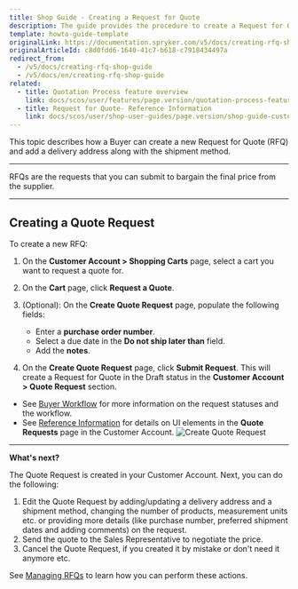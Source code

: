 ```yaml
---
title: Shop Guide - Creating a Request for Quote
description: The guide provides the procedure to create a Request for Quote in the cart.
template: howto-guide-template
originalLink: https://documentation.spryker.com/v5/docs/creating-rfq-shop-guide
originalArticleId: c8d0fdd6-1640-41c7-b618-c7918434497a
redirect_from:
  - /v5/docs/creating-rfq-shop-guide
  - /v5/docs/en/creating-rfq-shop-guide
related:
  - title: Quotation Process feature overview
    link: docs/scos/user/features/page.version/quotation-process-feature-overview.html
  - title: Request for Quote- Reference Information
    link: docs/scos/user/shop-user-guides/page.version/shop-guide-customer-account/references/request-for-quote-reference-information.html
---
```


This topic describes how a Buyer can create a new Request for Quote (RFQ) and add a delivery address along with the shipment method.
___
RFQs are the requests that you can submit to bargain the final price from the supplier.
___

## Creating a Quote Request
To create a new RFQ:

1. On the **Customer Account > Shopping Carts** page, select a cart you want to request a quote for.
2. On the **Cart** page, click **Request a Quote**.

3. (Optional): On the **Create Quote Request** page, populate the following fields:
    * Enter a **purchase order number**.
    * Select a due date in the **Do not ship later than** field.
    * Add the **notes**.

4. On the **Create Quote Request** page, click **Submit Request**. This will create a Request for Quote in the Draft status in the **Customer Account > Quote Request** section.

* See [Buyer Workflow](https://documentation.spryker.com/v5/docs/en/quotation-process-feature-overview#buyer-workflow) for more information on the request statuses and the workflow.
* See [Reference Information](/docs/scos/user/shop-user-guides/{{page.version}}/shop-guide-customer-account/references/request-for-quote-reference-information.html) for details on UI elements in the **Quote Requests** page in the Customer Account.
![Create Quote Request](https://spryker.s3.eu-central-1.amazonaws.com/docs/User+Guides/Shop+User+Guides/RFQ/Shop+Guide+-+Creating+a+Request+for+Quote/create-quote-request.png) 

***
**What's next?**

The Quote Request is created in your Customer Account. Next, you can do the following:

1. Edit the Quote Request by adding/updating a delivery address and a shipment method, changing the number of products, measurement units etc. or providing more details (like purchase number, preferred shipment dates and adding comments) on the request.
2. Send the quote to the Sales Representative to negotiate the price.
3. Cancel the Quote Request, if you created it by mistake or don't need it anymore etc.

See [Managing RFQs](/docs/scos/user/shop-user-guides/{{page.version}}/shop-guide-customer-account/shop-guide-quote-requests/shop-guide-managing-requests-for-quotes-for-a-buyer.html) to learn how you can perform these actions.
